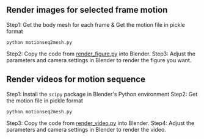 ## Render images for selected frame motion
Step1: Get the body mesh for each frame & Get the motion file in pickle format
```
python motionseq2mesh.py
```
Step2: Copy the code from [render_figure.py](./render_figure.py) into Blender. 
Step3: Adjust the parameters and camera settings in Blender to render the figure you want.

## Render videos for motion sequence
Step1: Install the `scipy` package in Blender's Python environment
Step2: Get the motion file in pickle format
```
python motionseq2mesh.py
```
Step3: Copy the code from [render_video.py](./render_figure.py) into Blender. 
Step4: Adjust the parameters and camera settings in Blender to render the video.
